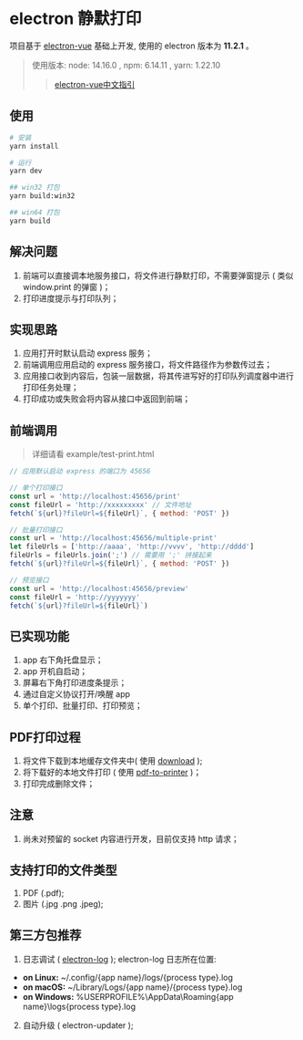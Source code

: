 <!--
 * @Description: 
 * @Date: 2022-04-14 15:28:56
 * @LastEditTime: 2022-06-28 10:21:25
-->
# electron 静默打印

项目基于 [electron-vue](https://github.com/SimulatedGREG/electron-vue) 基础上开发, 使用的 electron 版本为 **11.2.1** 。
> 使用版本: node: 14.16.0 ,  npm: 6.14.11 , yarn: 1.22.10
>
> >  [electron-vue中文指引](https://simulatedgreg.gitbooks.io/electron-vue/content/cn/)



## 使用

``` bash
# 安装
yarn install 

# 运行
yarn dev

## win32 打包
yarn build:win32

## win64 打包
yarn build
```



## 解决问题
1. 前端可以直接调本地服务接口，将文件进行静默打印，不需要弹窗提示 ( 类似 window.print 的弹窗 )；
2. 打印进度提示与打印队列；



## 实现思路
1. 应用打开时默认启动  express 服务；
2. 前端调用应用启动的 express 服务接口，将文件路径作为参数传过去；
3. 应用接口收到内容后，包装一层数据，将其传进写好的打印队列调度器中进行打印任务处理；
4. 打印成功或失败会将内容从接口中返回到前端；




## 前端调用
> 详细请看 example/test-print.html
```javascript
// 应用默认启动 express 的端口为 45656

// 单个打印接口
const url = 'http://localhost:45656/print'
const fileUrl = 'http://xxxxxxxxx' // 文件地址
fetch(`${url}?fileUrl=${fileUrl}`, { method: 'POST' })

// 批量打印接口
const url = 'http://localhost:45656/multiple-print'
let fileUrls = ['http://aaaa', 'http://vvvv', 'http://dddd']
fileUrls = fileUrls.join(';') // 需要用 ';' 拼接起来
fetch(`${url}?fileUrl=${fileUrl}`, { method: 'POST' })

// 预览接口
const url = 'http://localhost:45656/preview'
const fileUrl = 'http://yyyyyyy'
fetch(`${url}?fileUrl=${fileUrl}`)
```



## 已实现功能
1. app 右下角托盘显示；
2. app 开机自启动；
3. 屏幕右下角打印进度条提示；
4. 通过自定义协议打开/唤醒 app
5. 单个打印、批量打印、打印预览；




## PDF打印过程
1. 将文件下载到本地缓存文件夹中( 使用 [download](https://github.com/kevva/download) );
2. 将下载好的本地文件打印 ( 使用 [pdf-to-printer](https://github.com/artiebits/pdf-to-printer) )；
3. 打印完成删除文件；



## 注意
1. 尚未对预留的 socket 内容进行开发，目前仅支持 http 请求；

## 支持打印的文件类型
1. PDF (.pdf);
2. 图片 (.jpg .png .jpeg);


## 第三方包推荐
1. 日志调试 ( [electron-log](https://github.com/megahertz/electron-log) );
  electron-log 日志所在位置: 
  - **on Linux:** ~/.config/{app name}/logs/{process type}.log
  - **on macOS:** ~/Library/Logs/{app name}/{process type}.log
  - **on Windows:** %USERPROFILE%\AppData\Roaming{app name}\logs{process type}.log
2. 自动升级 ( electron-updater );